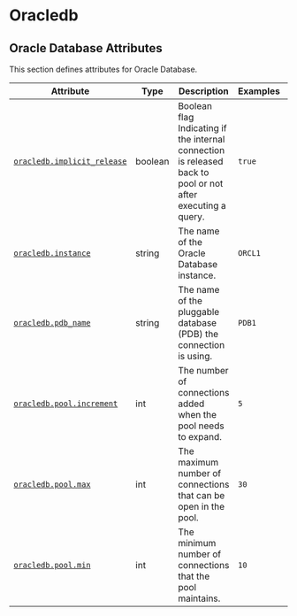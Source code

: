 <!-- NOTE: THIS FILE IS AUTOGENERATED. DO NOT EDIT BY HAND. -->
<!-- see templates/registry/markdown/attribute_namespace.md.j2 -->

# Oracledb

## Oracle Database Attributes

This section defines attributes for Oracle Database.

| Attribute | Type | Description | Examples | Stability |
|---|---|---|---|---|
| <a id="oracledb-implicit-release" href="#oracledb-implicit-release">`oracledb.implicit_release`</a> | boolean | Boolean flag Indicating if the internal connection is released back to pool or not after executing a query. | `true` | ![Development](https://img.shields.io/badge/-development-blue) |
| <a id="oracledb-instance" href="#oracledb-instance">`oracledb.instance`</a> | string | The name of the Oracle Database instance. | `ORCL1` | ![Development](https://img.shields.io/badge/-development-blue) |
| <a id="oracledb-pdb-name" href="#oracledb-pdb-name">`oracledb.pdb_name`</a> | string | The name of the pluggable database (PDB) the connection is using. | `PDB1` | ![Development](https://img.shields.io/badge/-development-blue) |
| <a id="oracledb-pool-increment" href="#oracledb-pool-increment">`oracledb.pool.increment`</a> | int | The number of connections added when the pool needs to expand. | `5` | ![Development](https://img.shields.io/badge/-development-blue) |
| <a id="oracledb-pool-max" href="#oracledb-pool-max">`oracledb.pool.max`</a> | int | The maximum number of connections that can be open in the pool. | `30` | ![Development](https://img.shields.io/badge/-development-blue) |
| <a id="oracledb-pool-min" href="#oracledb-pool-min">`oracledb.pool.min`</a> | int | The minimum number of connections that the pool maintains. | `10` | ![Development](https://img.shields.io/badge/-development-blue) |
